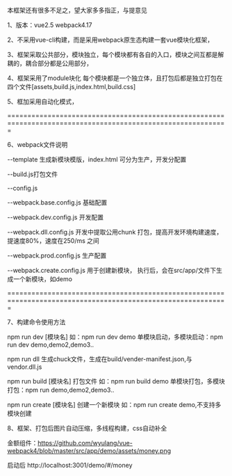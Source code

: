 本框架还有很多不足之，望大家多多指正，与提意见

1、版本：vue2.5   webpack4.17

2、不采用vue-cli构建，而是采用webpack原生态构建一套vue模块化框架，

3、框架采取公共部分，模块独立，每个模块都有各自的入口，模块之间互都是解耦的，耦合部分都是公用部分，

4、框架采用了module块化 每个模块都是一个独立体，且打包后都是独立打包在四个文件[assets,build.js,index.html,build.css]

5、框加采用自动化模式，

=============================================================================================================

6、webpack文件说明

   --template 生成新模块模版，index.html 可分为生产，开发分配置
   
   --build.js打包文件
   
   --config.js
   
   --webpack.base.config.js 基础配置
   
   --webpack.dev.config.js 开发配置
   
   --webpack.dll.config.js 开发中提取公用chunk 打包，提高开发环境构建速度，提速度80%，速度在250/ms 之间
   
   --webpack.prod.config.js 生产配置
   
   --webpack.create.config.js 用于创建新模块， 执行后，会在src/app/文件下生成一个新模块，如demo
   
   
   =============================================================================================================
   
   
7、构建命令使用方法

   npm run dev [模块名]    如：npm run dev demo 单模块启动，多模块启动：npm run dev demo,demo2,demo3..
   
   npm run dll             生成chuck文件，生成在build/vender-manifest.json,与vendor.dll.js
   
   npm run build [模块名]    打包文件 如：npm run build demo 单模块打包，多模块打包：npm run  demo,demo2,demo3..
   
   npm run create [模块名]  创建一个新模块 如：npm run create demo,不支持多模块创建
   
8、框架、打包后图片自动压缩，多线程构建，css自动补全

金额组件：https://github.com/wyulang/vue-webpack4/blob/master/src/app/demo/assets/money.png

启动后  http://localhost:3001/demo/#/money